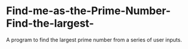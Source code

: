 # Find-me-as-the-Prime-Number-Find-the-largest-
A program to find the largest prime number from a series of user inputs.

